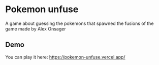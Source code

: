 # Pokemon unfuse

A game about guessing the pokemons that spawned the fusions of the game made by Alex Onsager

## Demo

You can play it here: <https://pokemon-unfuse.vercel.app/>
